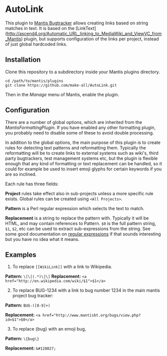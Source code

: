 AutoLink
========

This plugin to [Mantis Bugtracker](http://www.mantisbt.org/) allows creating
links based on string matches in text.  It is based on the [LinkText]
(http://ascend4.org/Automatic_URL_linking_to_MediaWiki_and_ViewVC_from_Mantis)
plugin, but supports configuration of the links per project, instead of just
global hardcoded links.

Installation
------------

Clone this repository to a subdirectory inside your Mantis plugins directory.

	cd /path/to/mantis/plugins
	git clone https://github.com/make-all/AutoLink.git

Then in the *Manage* menu of Mantis, enable the plugin.


Configuration
-------------

There are a number of global options, which are inherited from the *MantisFormattingPlugin*. If you have enabled any other formatting plugin, you probably need to disable some of these to avoid double processing.

In addition to the global options, the main purpose of this plugin is to create rules for detecting text patterns and reformatting them. Typically the reformatting will be to create links to external systems such as wiki's, third party bugtrackers, test management systems etc, but the plugin is flexible enough that any kind of formatting or text replacement can be handled, so it could for example be used to insert emoji glyphs for certain keywords if you are so inclined.

Each rule has three fields:

**Project** rules take effect also in sub-projects unless a more specific rule exists.  Global rules can be created using `<All Projects>`.

**Pattern** is a Perl regular expression which selects the text to match.

**Replacement** is a string to replace the pattern with.  Typically it will be HTML, and may contain references to Pattern. `$0` is the full pattern string, `$1`, `$2`, etc can be used to extract sub-expressions from the string.  See some good documentation on [regular expressions](http://php.net/manual/en/book.pcre.php) if that sounds interesting but you have no idea what it means.

Examples
--------

1. To replace `[[WikiLink]]` with a link to Wikipedia.

**Pattern:** `\[\[(.*)\]\]`
**Replacement:** `<a href="http://en.wikipedia.com/wiki/$1">$1</a>`


2. To replace BUG-1234 with a link to bug number 1234 in the main mantis
project bug tracker:

**Pattern:** `BUG-([0-9]+)`

**Replacement:** `<a href="http://www.mantisbt.org/bugs/view.php?id=$1">$0</a>`


3. To replace {bug} with an emoji bug,

**Pattern:** `\{bug\}`

**Replacement:** `&#128027;`
